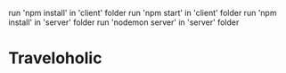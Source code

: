 run 'npm install' in 'client' folder
run 'npm start' in 'client' folder 
run 'npm install' in 'server' folder 
run 'nodemon server' in 'server' folder

# Traveloholic


